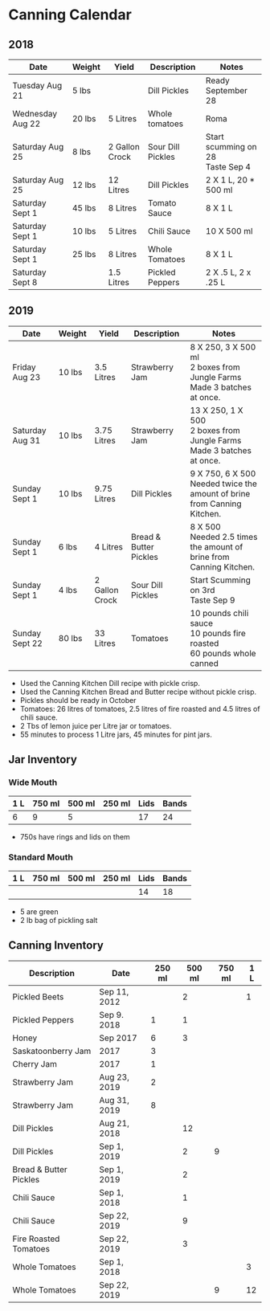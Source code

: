# Canning Calendar

## 2018

| Date             | Weight | Yield          | Description       | Notes                                |
|------------------|--------|----------------|-------------------|--------------------------------------|
| Tuesday Aug 21   | 5 lbs  |                | Dill Pickles      | Ready September 28                   |
| Wednesday Aug 22 | 20 lbs | 5 Litres       | Whole tomatoes    | Roma                                 |
| Saturday Aug 25  | 8 lbs  | 2 Gallon Crock | Sour Dill Pickles | Start scumming on 28<br> Taste Sep 4 |
| Saturday Aug 25  | 12 lbs | 12 Litres      | Dill Pickles      | 2 X 1 L, 20 * 500 ml                 |
| Saturday Sept 1  | 45 lbs | 8 Litres       | Tomato Sauce      | 8 X 1 L                              |
| Saturday Sept 1  | 10 lbs | 5 Litres       | Chili Sauce       | 10 X 500 ml                          |
| Saturday Sept 1  | 25 lbs | 8 Litres       | Whole Tomatoes    | 8 X 1 L                              |
| Saturday Sept 8  |        | 1.5 Litres     | Pickled Peppers   | 2 X .5 L, 2 x .25 L                  |

## 2019

| Date            | Weight | Yield          | Description            | Notes                                                                         |
|-----------------|--------|----------------|------------------------|-------------------------------------------------------------------------------|
| Friday Aug 23   | 10 lbs | 3.5 Litres     | Strawberry Jam         | 8 X 250, 3 X 500 ml <br>2 boxes from Jungle Farms<br> Made 3 batches at once. |
| Saturday Aug 31 | 10 lbs | 3.75 Litres    | Strawberry Jam         | 13 X 250, 1 X 500 <br>2 boxes from Jungle Farms<br> Made 3 batches at once.   |
| Sunday Sept 1   | 10 lbs | 9.75 Litres    | Dill Pickles           | 9 X 750, 6 X 500 <br> Needed twice the amount of brine from Canning Kitchen.  |
| Sunday Sept 1   | 6 lbs  | 4 Litres       | Bread & Butter Pickles | 8 X 500 <br> Needed 2.5 times the amount of brine from Canning Kitchen.       |
| Sunday Sept 1   | 4 lbs  | 2 Gallon Crock | Sour Dill Pickles      | Start Scumming on 3rd<br> Taste Sep 9                                         |
| Sunday Sept 22  | 80 lbs | 33 Litres      | Tomatoes               | 10 pounds chili sauce<br> 10 pounds fire roasted<br> 60 pounds whole canned   |

* Used the Canning Kitchen Dill recipe with pickle crisp.
* Used the Canning Kitchen Bread and Butter recipe without pickle crisp.
* Pickles should be ready in October
* Tomatoes: 26 litres of tomatoes, 2.5 litres of fire roasted and 4.5 litres of chili sauce.
* 2 Tbs of lemon juice per Litre jar or tomatoes.
* 55 minutes to process 1 Litre jars, 45 minutes for pint jars.

## Jar Inventory

### Wide Mouth

| 1 L | 750 ml | 500 ml | 250 ml | Lids | Bands |
|-----|--------|--------|--------|------|-------|
| 6   | 9      | 5      |        | 17   | 24    |

* 750s have rings and lids on them

### Standard Mouth

| 1 L | 750 ml | 500 ml | 250 ml | Lids | Bands |
|-----|--------|--------|--------|------|-------|
|     |        |        |        | 14   | 18    |

* 5 are green
* 2 lb bag of pickling salt

## Canning Inventory

| Description            | Date         | 250 ml | 500 ml | 750 ml | 1 L |
|------------------------|--------------|--------|--------|--------|-----|
| Pickled Beets          | Sep 11, 2012 |        | 2      |        | 1   |
| Pickled Peppers        | Sep 9. 2018  | 1      | 1      |        |     |
| Honey                  | Sep 2017     | 6      | 3      |        |     |
| Saskatoonberry Jam     | 2017         | 3      |        |        |     |
| Cherry Jam             | 2017         | 1      |        |        |     |
| Strawberry Jam         | Aug 23, 2019 | 2      |        |        |     |
| Strawberry Jam         | Aug 31, 2019 | 8      |        |        |     |
| Dill Pickles           | Aug 21, 2018 |        | 12     |        |     |
| Dill Pickles           | Sep 1, 2019  |        | 2      | 9      |     |
| Bread & Butter Pickles | Sep 1, 2019  |        | 2      |        |     |
| Chili Sauce            | Sep 1, 2018  |        | 1      |        |     |
| Chili Sauce            | Sep 22, 2019 |        | 9      |        |     |
| Fire Roasted Tomatoes  | Sep 22, 2019 |        | 3      |        |     |
| Whole Tomatoes         | Sep 1, 2018  |        |        |        | 3   |
| Whole Tomatoes         | Sep 22, 2019 |        |        | 9      | 12  |
